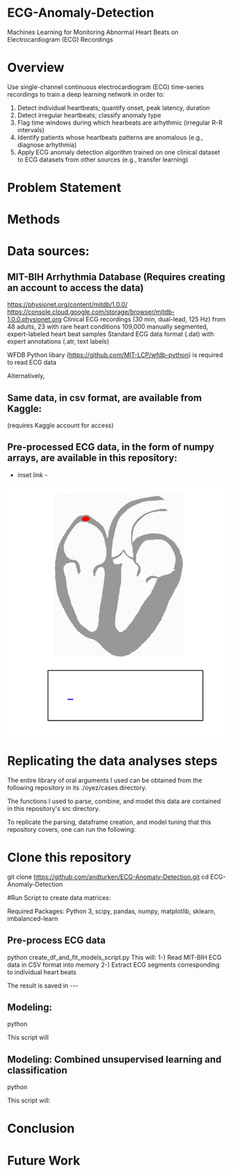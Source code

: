 # ECG-Anomaly-Detection
Machines Learning for Monitoring Abnormal Heart Beats on Electrocardiogram (ECG) Recordings

# Overview
Use single-channel continuous electrocardiogram (ECG) time-series recordings to train a deep learning network in order to:
1) Detect individual heartbeats; quantify onset, peak latency, duration
2) Detect irregular heartbeats; classify anomaly type
3) Flag time windows during which hearbeats are arhythmic (irregular R-R intervals)
4) Identify patients whose heartbeats patterns are anomalous (e.g., diagnose arhythmia)
5) Apply ECG anomaly detection algorithm trained on one clinical dataset to ECG datasets from other sources (e.g., transfer learning)

# Problem Statement

# Methods

# Data sources:
## MIT-BIH Arrhythmia Database (Requires creating an account to access the data)
https://physionet.org/content/mitdb/1.0.0/
https://console.cloud.google.com/storage/browser/mitdb-1.0.0.physionet.org
Clinical ECG recordings (30 min, dual-lead, 125 Hz) from 48 adults, 23 with rare heart conditions
109,000 manually segmented, expert-labeled heart beat samples
Standard ECG data format (.dat) with expert annotations (.atr, text labels)

WFDB Python libary (https://github.com/MIT-LCP/wfdb-python) is required to read ECG data 

Alternatively,
## Same data, in csv format, are available from Kaggle:    
(requires Kaggle account for access)

## Pre-processed ECG data, in the form of numpy arrays, are available in this repository:
- inset link -


![Heartbeat](ecg_heart_animation.gif)


# Replicating the data analyses steps


The entire library of oral arguments I used can be obtained from the following repository in its ./oyez/cases directory.

The functions I used to parse, combine, and model this data are contained in this repository's src directory.

To replicate the parsing, dataframe creation, and model tuning that this repository covers, one can run the following:

# Clone this repository
git clone https://github.com/andturken/ECG-Anomaly-Detection.git
cd ECG-Anomaly-Detection

#Run Script to create data matrices:

Required Packages: Python 3, scipy, pandas, numpy, matplotlib, sklearn, imbalanced-learn

## Pre-process ECG data
python create_df_and_fit_models_script.py
This will: 1-) Read MIT-BIH ECG data in CSV format into memory 2-) Extract ECG segments corresponding to individual heart beats

The result is saved in ---

## Modeling: 
python 

This script will

## Modeling: Combined unsupervised learning and classification
python

This script will:


# Conclusion


# Future Work






